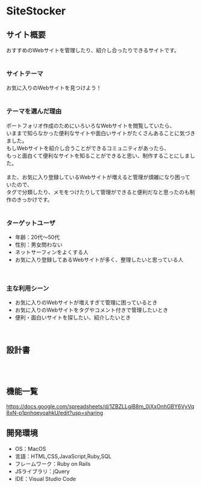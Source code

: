 # SiteStocker

## サイト概要
おすすめのWebサイトを管理したり、紹介し合ったりできるサイトです。<br>
<br>

### サイトテーマ
お気に入りのWebサイトを見つけよう！<br>
<br>

### テーマを選んだ理由
ポートフォリオ作成のためにいろいろなWebサイトを閲覧していたら、<br>
いままで知らなかった便利なサイトや面白いサイトがたくさんあることに気づきました。<br>
もしWebサイトを紹介し合うことができるコミュニティがあったら、<br>
もっと面白くて便利なサイトを知ることができると思い、制作することにしました。<br>
<br>
また、お気に入り登録しているWebサイトが増えると管理が煩雑になり困っていたので、<br>
タグで分類したり、メモをつけたりして管理ができると便利だなと思ったのも制作のきっかけです。<br>
<br>

### ターゲットユーザ
- 年齢：20代〜50代<br>
- 性別：男女問わない<br>
- ネットサーフィンをよくする人<br>
- お気に入り登録してあるWebサイトが多く、整理したいと思っている人<br>
<br>

### 主な利用シーン
- お気に入りのWebサイトが増えすぎて管理に困っているとき
- お気に入りのWebサイトをタグやコメント付きで管理したいとき
- 便利・面白いサイトを探したい、紹介したいとき<br>
<br>

## 設計書
<br>
<br>

## 機能一覧
https://docs.google.com/spreadsheets/d/1ZBZLLgjB8m_0iXxOnhGBY6VyVq8xN-p1pnhqeyoahkU/edit?usp=sharing

## 開発環境
- OS：MacOS<br>
- 言語：HTML,CSS,JavaScript,Ruby,SQL
- フレームワーク：Ruby on Rails
- JSライブラリ：jQuery
- IDE：Visual Studio Code
